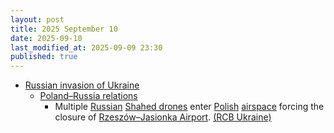 ```yaml
---
layout: post
title: 2025 September 10
date: 2025-09-10
last_modified_at: 2025-09-09 23:30
published: true
---
```



* [Russian invasion of Ukraine](https://en.wikipedia.org/wiki/Russian_invasion_of_Ukraine "Russian invasion of Ukraine")
  * [Poland–Russia relations](https://en.wikipedia.org/wiki/Poland%E2%80%93Russia_relations "Poland–Russia relations")
    * Multiple [Russian](https://en.wikipedia.org/wiki/Russian_Armed_Forces "Russian Armed Forces") [Shahed drones](https://en.wikipedia.org/wiki/Shahed_drones "Shahed drones") enter [Polish](https://en.wikipedia.org/wiki/Poland "Poland") [airspace](https://en.wikipedia.org/wiki/Airspace "Airspace") forcing the closure of [Rzeszów–Jasionka Airport](https://en.wikipedia.org/wiki/Rzesz%C3%B3w%E2%80%93Jasionka_Airport "Rzeszów–Jasionka Airport"). [(RCB Ukraine)](https://newsukraine.rbc.ua/news/russian-shahed-drones-enter-poland-during-1757458138.html)
